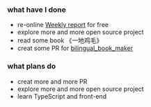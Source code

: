 ### what have I done
* re-online [Weekly report]("https://github.com/guaguaguaxia/weekly_report") for free
* explore more and more open source project
* read some book 《一地鸡毛》
* creat some PR for [bilingual_book_maker]("https://github.com/yihong0618/bilingual_book_maker")


### what plans do
* creat more and more PR
* explore more and more open source project
* learn TypeScript and front-end

